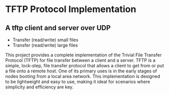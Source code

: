 # TFTP Protocol Implementation

## A tftp client and server over UDP
* Transfer (read/write) small files
* Transfer (read/write) large files

This project provides a complete implementation of the Trivial File Transfer Protocol (TFTP) for file transfer between a client and a server. TFTP is a simple, lock-step, file transfer protocol that allows a client to get from or put a file onto a remote host. One of its primary uses is in the early stages of nodes booting from a local area network. This implementation is designed to be lightweight and easy to use, making it ideal for scenarios where simplicity and efficiency are key.
